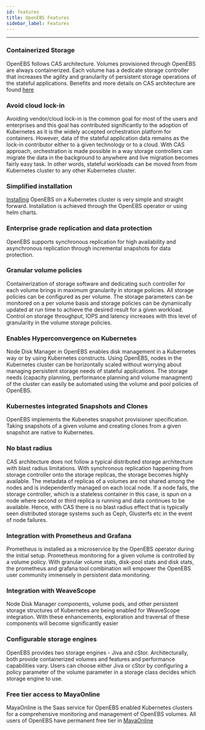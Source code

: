 ```yaml
---
id: features
title: OpenEBS Features
sidebar_label: Features
---
```


------

### Containerized Storage

OpenEBS follows CAS architecture. Volumes provisioned through OpenEBS are always containerized. Each volume has a dedicate storage controller that increases the agility and granularity of persistent storage operations of the stateful applications. Benefits and more details on CAS architecture are found [here](/docs/conceptcas.html)  

### Avoid cloud lock-in

Avoiding vendor/cloud lock-in is the common goal for most of the users and enterprises and this goal has contributed significantly to the adoption of Kubernetes as it is the widely accepted orchestration platform for containers. However, data of the stateful application data remains as the lock-in contributor either to a given technology or to a cloud. With CAS approach, orchestration is made possible in a way storage controllers can migrate the data in the background to anywhere and live migration becomes fairly easy task. In other words, stateful workloads can be moved from from Kubernetes cluster to any other Kubernetes cluster.

### Simplified installation

[Installing](/docs/installation.html) OpenEBS on a Kubernetes cluster is very simple and straight forward. Installation is achieved through the OpenEBS operator or using helm charts.    

### Enterprise grade replication and data protection 

OpenEBS supports synchronous replication for high availability and asynchronous replication through incremental snapshots for data protection. 

### Granular volume policies

Containerization of storage software and dedicating such controller for each volume brings in maximum granularity in storage policies. All storage policies can be configured as per volume. The storage parameters can be monitored on a per volume basis and storage policies can be dynamically updated at run time to achieve the desired result for a given workload. Control on storage throughput, IOPS and latency increases with this level of granularity in the volume storage policies.

### Enables Hyperconvergence on Kubernetes

Node Disk Manager in OpenEBS enables disk management in a Kubernetes way or by using Kubernetes constructs. Using OpenEBS, nodes in the Kubernetes cluster can be horizontally scaled without worrying about managing persistent storage needs of stateful applications. The storage needs (capacity planning, performance planning and volume managment) of the cluster can easily be automated using the volume and pool policies of OpenEBS. 

### Kubernestes integrated Snapshots and Clones

OpenEBS implements the Kubenetes snapshot provisioner specification. Taking snapshots of a given volume and creating clones from a given snapshot are native to Kubernetes. <Provide a link to the task of creating a snapshot and clone>

### No blast radius

CAS architecture does not follow a typical distributed storage architecture with blast radius limitations. With synchronous replication happening from storage controller onto the storage replicas, the storage becomes highly available. The metadata of replicas of a volumes are not shared among the nodes and is independently managed on each local node. If a node fails, the storage controller, which is a stateless container in this case, is spun on a node where second or third replica is running and data continues to be available. Hence, with CAS there is no blast radius effect that is typically seen distributed storage systems such as Ceph, Glusterfs etc in the event of node failures.

### Integration with Prometheus and Grafana

Prometheus is installed as a microservice by the OpenEBS operator during the initial setup. Prometheus monitoring for a given volume is controlled by a volume policy. With granular volume stats, disk-pool stats and disk stats, the prometheus and grafana tool combination will empower the OpenEBS user community immensely in persistent data monitoring.

### Integration with WeaveScope

Node Disk Manager components, volume pods, and other persistent storage structures of Kubernetes are being enabled for WeaveScope integration. With these enhancements, exploration and traversal of these components will become significantly easier

### Configurable storage engines

OpenEBS provides two storage engines - Jiva and cStor. Architecturally, both provide containerized volumes and features and performance capabilities vary. Users can choose either Jiva or cStor by configuring a policy parameter of the volume parameter in a storage class decides which storage engine to use. 

### Free tier access to MayaOnline

MayaOnline is the Saas service for OpenEBS enabled Kubernetes clusters for a comprehensive monitoring and management of OpenEBS volumes. All users of OpenEBS have permanent free tier in [MayaOnline](https://www.mayaonline.io)









<!-- Hotjar Tracking Code for https://docs.openebs.io -->
<script>
   (function(h,o,t,j,a,r){
       h.hj=h.hj||function(){(h.hj.q=h.hj.q||[]).push(arguments)};
       h._hjSettings={hjid:785693,hjsv:6};
       a=o.getElementsByTagName('head')[0];
       r=o.createElement('script');r.async=1;
       r.src=t+h._hjSettings.hjid+j+h._hjSettings.hjsv;
       a.appendChild(r);
   })(window,document,'https://static.hotjar.com/c/hotjar-','.js?sv=');
</script>
